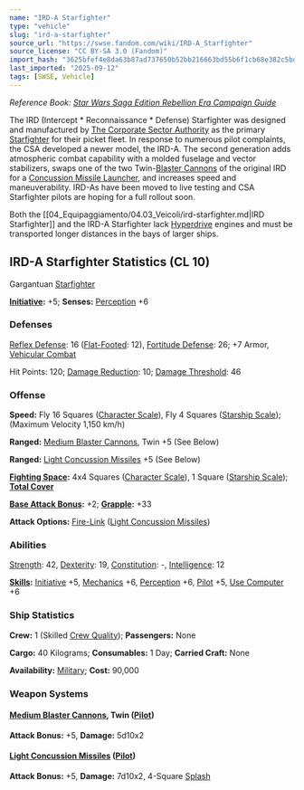 ```yaml
---
name: "IRD-A Starfighter"
type: "vehicle"
slug: "ird-a-starfighter"
source_url: "https://swse.fandom.com/wiki/IRD-A_Starfighter"
source_license: "CC BY-SA 3.0 (Fandom)"
import_hash: "3625bfef4e8da63b87ad737650b52bb216663bd55b6f1cb68e382c5bdf52a473"
last_imported: "2025-09-12"
tags: [SWSE, Vehicle]
---
```

*Reference Book: [Star Wars Saga Edition Rebellion Era Campaign Guide](https://swse.fandom.com/wiki/Star_Wars_Saga_Edition_Rebellion_Era_Campaign_Guide)*

The IRD (Intercept * Reconnaissance * Defense) Starfighter was designed and manufactured by [The Corporate Sector Authority](https://swse.fandom.com/wiki/The_Corporate_Sector_Authority) as the primary [Starfighter](https://swse.fandom.com/wiki/Starfighter) for their picket fleet. In response to numerous pilot complaints, the CSA developed a newer model, the IRD-A. The second generation adds atmospheric combat capability with a molded fuselage and vector stabilizers, swaps one of the two Twin-[Blaster Cannons](https://swse.fandom.com/wiki/Blaster_Cannons) of the original IRD for a [Concussion Missile Launcher](https://swse.fandom.com/wiki/Concussion_Missile_Launcher), and increases speed and maneuverability. IRD-As have been moved to live testing and CSA Starfighter pilots are hoping for a full rollout soon.

Both the [[04_Equipaggiamento/04.03_Veicoli/ird-starfighter.md|IRD Starfighter]] and the IRD-A Starfighter lack [Hyperdrive](https://swse.fandom.com/wiki/Hyperdrive) engines and must be transported longer distances in the bays of larger ships.
## IRD-A Starfighter Statistics (CL 10)
Gargantuan [Starfighter](https://swse.fandom.com/wiki/Starfighter)

**[Initiative](https://swse.fandom.com/wiki/Initiative):** +5; **Senses:** [Perception](https://swse.fandom.com/wiki/Perception) +6
### Defenses
[Reflex Defense](https://swse.fandom.com/wiki/Reflex_Defense_(Vehicles)): 16 ([Flat-Footed](https://swse.fandom.com/wiki/Flat-Footed): 12), [Fortitude Defense](https://swse.fandom.com/wiki/Fortitude_Defense_(Vehicles)): 26; +7 Armor, [Vehicular Combat](https://swse.fandom.com/wiki/Vehicular_Combat)

Hit Points: 120; [Damage Reduction](https://swse.fandom.com/wiki/Damage_Reduction): 10; [Damage Threshold](https://swse.fandom.com/wiki/Damage_Threshold_(Vehicles)): 46
### Offense
**Speed:** Fly 16 Squares ([Character Scale](https://swse.fandom.com/wiki/Character_Scale)), Fly 4 Squares ([Starship Scale](https://swse.fandom.com/wiki/Starship_Scale)); (Maximum Velocity 1,150 km/h)

**Ranged:** [Medium Blaster Cannons](https://swse.fandom.com/wiki/Medium_Blaster_Cannons), Twin +5 (See Below)

**Ranged:** [Light Concussion Missiles](https://swse.fandom.com/wiki/Light_Concussion_Missiles) +5 (See Below)

**[Fighting Space](https://swse.fandom.com/wiki/Fighting_Space):** 4x4 Squares ([Character Scale](https://swse.fandom.com/wiki/Character_Scale)), 1 Square ([Starship Scale](https://swse.fandom.com/wiki/Starship_Scale)); **[Total Cover](https://swse.fandom.com/wiki/Total_Cover)**

**[Base Attack Bonus](https://swse.fandom.com/wiki/Base_Attack_Bonus):** +2; **[Grapple](https://swse.fandom.com/wiki/Grapple):** +33

**Attack Options:** [Fire-Link](https://swse.fandom.com/wiki/Fire-Link) ([Light Concussion Missiles](https://swse.fandom.com/wiki/Light_Concussion_Missiles))
### Abilities
[Strength](https://swse.fandom.com/wiki/Strength): 42, [Dexterity](https://swse.fandom.com/wiki/Dexterity): 19, [Constitution](https://swse.fandom.com/wiki/Constitution): -, [Intelligence](https://swse.fandom.com/wiki/Intelligence): 12

**[Skills](https://swse.fandom.com/wiki/Skills):** [Initiative](https://swse.fandom.com/wiki/Initiative) +5, [Mechanics](https://swse.fandom.com/wiki/Mechanics) +6, [Perception](https://swse.fandom.com/wiki/Perception) +6, [Pilot](https://swse.fandom.com/wiki/Pilot) +5, [Use Computer](https://swse.fandom.com/wiki/Use_Computer) +6
### Ship Statistics
**Crew:** 1 (Skilled [Crew Quality](https://swse.fandom.com/wiki/Crew_Quality)); **Passengers:** None

**Cargo:** 40 Kilograms; **Consumables:** 1 Day; **Carried Craft:** None

**Availability:** [Military](https://swse.fandom.com/wiki/Military); **Cost:** 90,000
### Weapon Systems
#### **[Medium Blaster Cannons](https://swse.fandom.com/wiki/Medium_Blaster_Cannons), Twin ([Pilot](https://swse.fandom.com/wiki/Pilot_(Vehicle_Combat)))**
**Attack Bonus:** +5, **Damage:** 5d10x2

#### **[Light Concussion Missiles](https://swse.fandom.com/wiki/Light_Concussion_Missiles) ([Pilot](https://swse.fandom.com/wiki/Pilot_(Vehicle_Combat)))**
**Attack Bonus:** +5, **Damage:** 7d10x2, 4-Square [Splash](https://swse.fandom.com/wiki/Splash)